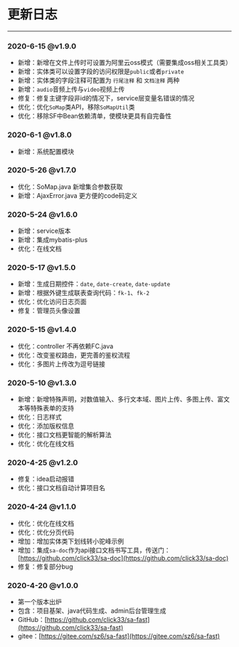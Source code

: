 # 更新日志 

--- 


### 2020-6-15 @v1.9.0
- 新增：新增在文件上传时可设置为阿里云oss模式（需要集成oss相关工具类）  
- 新增：实体类可以设置字段的访问权限是`public`或者`private` 
- 新增：实体类的字段注释可配置为 `行尾注释` 和 `文档注释` 两种 
- 新增：`audio`音频上传与`video`视频上传 
- 修复：修复主键字段非id的情况下，service层变量名错误的情况 
- 优化：优化`SoMap`类API，移除`SoMapUtil`类 
- 优化：移除SF中Bean依赖清单，使模块更具有自完备性


### 2020-6-1 @v1.8.0
- 新增：系统配置模块


### 2020-5-26 @v1.7.0
- 优化：SoMap.java 新增集合参数获取 
- 新增：AjaxError.java 更方便的code码定义 


### 2020-5-24 @v1.6.0
- 新增：service版本 
- 新增：集成mybatis-plus 
- 优化：在线文档 


### 2020-5-17 @v1.5.0
- 新增：生成日期控件：`date`, `date-create`, `date-update` 
- 新增：根据外键生成联表查询代码：`fk-1`、`fk-2` 
- 优化：优化访问日志页面 
- 修复：管理员头像设置 


### 2020-5-15 @v1.4.0
- 优化：controller 不再依赖FC.java 
- 优化：改变鉴权路由，更完善的鉴权流程 
- 优化：多图片上传改为逗号链接 


### 2020-5-10 @v1.3.0
- 新增：新增特殊声明，对数值输入、多行文本域、图片上传、多图上传、富文本等特殊表单的支持 
- 优化：日志样式
- 优化：添加版权信息
- 优化：接口文档更智能的解析算法
- 优化：优化在线文档


### 2020-4-25 @v1.2.0
- 修复：idea启动报错
- 优化：接口文档自动计算项目名


### 2020-4-24 @v1.1.0
- 优化：优化在线文档
- 优化：优化分页代码
- 增加：增加实体类下划线转小驼峰示例
- 增加：集成`sa-doc`作为api接口文档书写工具，传送门：[https://github.com/click33/sa-doc](https://github.com/click33/sa-doc)
- 修复：修复部分bug


### 2020-4-20 @v1.0.0
- 第一个版本出炉 
- 包含：项目基架、java代码生成、admin后台管理生成 
- GitHub：[https://github.com/click33/sa-fast](https://github.com/click33/sa-fast)
- gitee：[https://gitee.com/sz6/sa-fast](https://gitee.com/sz6/sa-fast)

